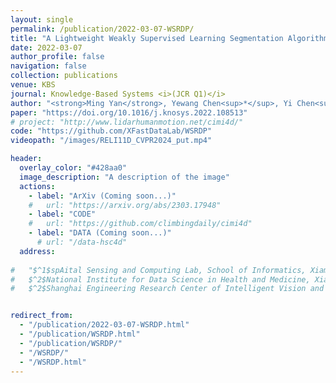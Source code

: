 ```yaml
---
layout: single
permalink: /publication/2022-03-07-WSRDP/
title: "A Lightweight Weakly Supervised Learning Segmentation Algorithm for Imbalanced Image Based on Rotation Density Peaks"
date: 2022-03-07
author_profile: false
navigation: false
collection: publications
venue: KBS
journal: Knowledge-Based Systems <i>(JCR Q1)</i>
author: "<strong>Ming Yan</strong>, Yewang Chen<sup>*</sup>, Yi Chen<sup>**</sup>, Guoyao Zeng, Xiaoliang Hu, Jixiang Du"
paper: "https://doi.org/10.1016/j.knosys.2022.108513"
# project: "http://www.lidarhumanmotion.net/cimi4d/"
code: "https://github.com/XFastDataLab/WSRDP"
videopath: "/images/RELI11D_CVPR2024_put.mp4"

header:
  overlay_color: "#428aa0"
  image_description: "A description of the image"
  actions:
    - label: "ArXiv (Coming soon...)"
    #   url: "https://arxiv.org/abs/2303.17948"
    - label: "CODE"
    #   url: "https://github.com/climbingdaily/cimi4d"
    - label: "DATA (Coming soon...)"
      # url: "/data-hsc4d"
  address: 
  
#   "$^1$spAital Sensing and Computing Lab, School of Informatics, Xiamen Universtiy, China<br>
#   $^2$National Institute for Data Science in Health and Medicine, Xiamen Universtiy, China<br>
#   $^2$Shanghai Engineering Research Center of Intelligent Vision and Imaging, ShanghaiTech Universtiy, China"


redirect_from: 
  - "/publication/2022-03-07-WSRDP.html"
  - "/publication/WSRDP.html"
  - "/publication/WSRDP/"
  - "/WSRDP/"
  - "/WSRDP.html"
---
```

<head>
  <!-- <meta http-equiv="Refresh" content="0; URL=http://www.lidarhumanmotion.net/cimi4d/" /> -->
</head>
